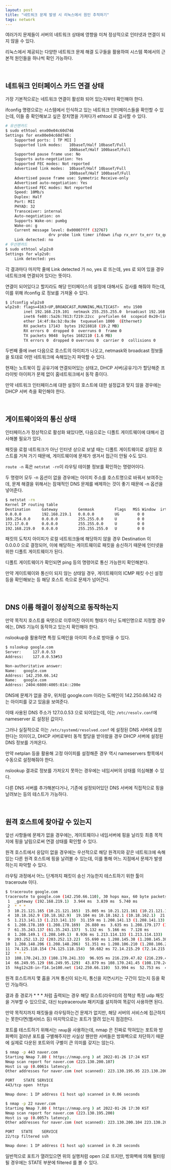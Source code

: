 ```yaml
---
layout: post
title: "네트워크 문제 발생 시 리눅스에서 원인 추적하기"
tags: network
---
```


여러가지 문제들이 서버의 네트워크 상태에 영향을 미쳐 정상적으로 인터넷과 연결이 되지 않을 수 있다.

리눅스에서 제공되는 다양한 네트워크 문제 해결 도구들을 활용하여 시스템 쪽에서의 근본적 원인들을 하나씩 확인 가능하다.

<br>

## 네트워크 인터페이스 카드 연결 상태

가장 기본적으로는 네트워크 연결이 활성화 되어 있는지부터 확인해야 한다.

ifconfig 명령으로는 시스템에서 인식하고 있는 네트워크 인터페이스들을 확인할 수 있는데, 이들 중 확인해보고 싶은 장치명을 가져다가 ethtool 로 검사할 수 있다.

```bash
# 유선랜카드
$ sudo ethtool enx00e04c60d746
Settings for enx00e04c60d746:
	Supported ports: [ TP MII ]
	Supported link modes:   10baseT/Half 10baseT/Full 
	                        100baseT/Half 100baseT/Full 
	Supported pause frame use: No
	Supports auto-negotiation: Yes
	Supported FEC modes: Not reported
	Advertised link modes:  10baseT/Half 10baseT/Full 
	                        100baseT/Half 100baseT/Full 
	Advertised pause frame use: Symmetric Receive-only
	Advertised auto-negotiation: Yes
	Advertised FEC modes: Not reported
	Speed: 10Mb/s
	Duplex: Half
	Port: MII
	PHYAD: 32
	Transceiver: internal
	Auto-negotiation: on
	Supports Wake-on: pumbg
	Wake-on: g
	Current message level: 0x00007fff (32767)
			       drv probe link timer ifdown ifup rx_err tx_err tx_queued intr tx_done rx_status pktdata hw wol
	Link detected: no
# 무선랜카드
$ sudo ethtool wlp2s0
Settings for wlp2s0:
	Link detected: yes
```

각 결과마다 마지막 줄에 Link detected 가 no, yes 로 뜨는데, yes 로 되어 있을 경우 네트워크에 연결되어 있다는 뜻이다.

연결이 되어있다고 할지라도 해당 인터페이스의 설정에 대해서도 검사를 해줘야 하는데, 이를 위해 ifconfig 로 정보를 가져올 수 있다.

```bash
$ ifconfig wlp2s0
wlp2s0: flags=4163<UP,BROADCAST,RUNNING,MULTICAST>  mtu 1500
        inet 192.168.219.101  netmask 255.255.255.0  broadcast 192.168.219.255
        inet6 fe80::5a26:7813:f219:22cc  prefixlen 64  scopeid 0x20<link>
        ether 14:4f:8a:b2:0a:8e  txqueuelen 1000  (Ethernet)
        RX packets 17143  bytes 19218818 (19.2 MB)
        RX errors 0  dropped 0  overruns 0  frame 0
        TX packets 9048  bytes 1682110 (1.6 MB)
        TX errors 0  dropped 0 overruns 0  carrier 0  collisions 0
```

두번째 줄에 inet 다음으로 호스트의 아이피가 나오고, netmask와 broadcast 정보들을 토대로 어떤 네트워크에 속해있는지 파악할 수 있다.

현재는 노트북이 집 공유기에 연결되어있는 상태고, DHCP 서버(공유기)가 할당해준 프라이빗 아이피가 문제 없이 홈네트워크에서 동작 중이다.

만약 네트워크 인터페이스에 대한 설정이 호스트에 대한 설정값과 맞지 않을 경우에는 DHCP 서버 측을 확인해야 한다.

<br>

## 게이트웨이와의 통신 상태

인터페이스가 정상적으로 활성화 돼있다면, 다음으로는 디폴트 게이트웨이에 대해서 검사해볼 필요가 있다.

패킷을 로컬 네트워크가 아닌 인터넷 상으로 보낼 때는 디폴트 게이트웨이로 설정된 호스트를 거쳐 가기 때문에, 게이트웨이에 문제가 생겨서 접근이 안될 수도 있다.

```route -n``` 혹은 ```netstat -rn```이 라우팅 테이블 정보를 확인하는 명령어이다.

두 명령어 모두 -n 옵션이 없을 경우에는 아이피 주소를 호스트명으로 바꿔서 보여주는데, 문제 해결을 위해서는 잠재적인 DNS 문제를 배제하는 것이 좋기 때문에 -n 옵션을 넣어준다.

```bash
$ netstat -rn
Kernel IP routing table
Destination     Gateway         Genmask         Flags   MSS Window  irtt Iface
0.0.0.0         192.168.219.1   0.0.0.0         UG        0 0          0 wlp2s0
169.254.0.0     0.0.0.0         255.255.0.0     U         0 0          0 wlp2s0
172.17.0.0      0.0.0.0         255.255.0.0     U         0 0          0 docker0
192.168.219.0   0.0.0.0         255.255.255.0   U         0 0          0 wlp2s0
```

패킷의 도착지 아이피가 로컬 네트워크들에 해당하지 않을 경우 Destination 이 0.0.0.0 으로 결정되어, 이에 해당하는 게이트웨이로 패킷을 송신하기 때문에 인터넷을 위한 디폴트 게이트웨이가 된다.

디폴트 게이트웨이가 확인되면 ping 등의 명령어로 통신 가능한지 확인해본다.

만약 게이트웨이와 통신이 되지 않는 상태일 경우, 게이트웨이의 ICMP 패킷 수신 설정 등을 확인해보는 등 해당 호스트 측으로 문제가 넘어간다.

<br>

## DNS 이름 해결이 정상적으로 동작하는지

만약 목적지 호스트를 옥텟으로 이루어진 아이피 형태가 아닌 도메인명으로 지정할 경우에는, DNS 기능이 동작하고 있는지 확인해야 한다.

nslookup을 활용하면 특정 도메인을 아이피 주소로 받아올 수 있다.

```bash
$ nslookup google.com
Server:		127.0.0.53
Address:	127.0.0.53#53

Non-authoritative answer:
Name:	google.com
Address: 142.250.66.142
Name:	google.com
Address: 2404:6800:4005:814::200e
```

DNS에 문제가 없을 경우, 위처럼 google.com 이라는 도메인이 142.250.66.142 라는 아이피를 갖고 있음을 보여준다.

이때 사용된 DNS 주소가 127.0.0.53 으로 되어있는데, 이는 ```/etc/resolv.conf```에 nameserver 로 설정된 값이다.

그러나 실질적으로 이는 ```/etc/systemd/resolved.conf``` 에 설정된 DNS 서버에 요청한다는 의미이고, DHCP 서버로부터 동적 할당을 받아왔을 경우 DHCP 서버에 설정된 DNS 정보를 가져온다.

만약 netplan 등을 활용해 고정 아이피를 설정해준 경우 역시 nameservers 항목에서 수동으로 설정해줘야 한다.

nslookup 결과로 정보를 가져오지 못하는 경우에는 네임서버의 상태를 의심해볼 수 있다.

다른 DNS 서버를 추가해본다거나, 기존에 설정되어있던 DNS 서버에 직접적으로 핑을 날려보는 등의 테스트가 가능하다.

<br>

## 원격 호스트에 찾아갈 수 있는지

앞선 사항들에 문제가 없을 경우에는, 게이트웨이나 네임서버에 핑을 날리듯 최종 목적지에 핑을 날림으로써 연결 상태를 확인할 수 있다.

원격 호스트에서 응답이 없을 경우에는 우선적으로 해당 원격지와 같은 네트워크에 속해있는 다른 원격 호스트에 핑을 날려볼 수 있는데, 이를 통해 어느 지점에서 문제가 발생하는지 파악할 수 있다.

라우팅 과정에서 어느 단계까지 패킷이 송신 가능한지 테스트하기 위한 툴이 traceroute 이다.

```bash
$ traceroute google.com
traceroute to google.com (142.250.66.110), 30 hops max, 60 byte packets
 1  _gateway (192.168.219.1)  3.944 ms  3.839 ms  5.740 ms
 2  * * *
 3  10.21.121.165 (10.21.121.165)  15.005 ms 10.21.121.161 (10.21.121.161)  16.433 ms 10.21.121.165 (10.21.121.165)  16.387 ms
 4  10.18.162.9 (10.18.162.9)  19.104 ms 10.18.162.1 (10.18.162.1)  21.982 ms 10.18.162.9 (10.18.162.9)  22.013 ms
 5  1.213.141.13 (1.213.141.13)  31.159 ms 1.208.141.13 (1.208.141.13)  23.565 ms 1.213.3.89 (1.213.3.89)  25.053 ms
 6  1.208.178.169 (1.208.178.169)  26.880 ms  3.635 ms 1.208.179.177 (1.208.179.177)  5.339 ms
 7  61.35.243.137 (61.35.243.137)  5.132 ms  5.166 ms  7.128 ms
 8  1.208.149.1 (1.208.149.1)  8.936 ms 1.213.114.133 (1.213.114.133)  8.899 ms 1.208.105.97 (1.208.105.97)  10.495 ms
 9  203.252.13.22 (203.252.13.22)  55.690 ms 1.208.145.38 (1.208.145.38)  55.724 ms 1.208.175.170 (1.208.175.170)  51.318 ms
10  1.208.148.206 (1.208.148.206)  51.351 ms 1.208.106.210 (1.208.106.210)  52.033 ms 1.208.148.206 (1.208.148.206)  59.739 ms
11  74.125.118.154 (74.125.118.154)  50.682 ms 72.14.215.29 (72.14.215.29)  59.075 ms 74.125.118.154 (74.125.118.154)  52.777 ms
12  * * *
13  108.170.241.33 (108.170.241.33)  96.935 ms 216.239.47.82 (216.239.47.82)  44.677 ms 108.170.241.33 (108.170.241.33)  44.563 ms
14  66.249.95.129 (66.249.95.129)  43.879 ms 108.170.241.45 (108.170.241.45)  51.103 ms  46.100 ms
15  hkg12s28-in-f14.1e100.net (142.250.66.110)  53.994 ms  52.753 ms  42.195 ms
```

원격 호스트까지 몇 홉을 거쳐 통신이 되는지, 통신을 지연시키는 구간이 있는지 등을 확인 가능하다.
 
결과 중 경로가 * * * 처럼 출력되는 경우 해당 호스트(라우터)의 정책상 특정 udp 패킷을 거부할 수 있으므로, 대신 tcptraceroute 패키지를 설치하여 똑같이 사용하면 된다.

만약 목적지까지 패킷들을 라우팅하는건 문제가 없지만, 해당 서버의 서비스에 접근하지는 못한다면(웹서비스 등) 마지막으로는 포트가 열려 있는지 점검한다.

포트를 테스트하기 위해서는 ```nmap```을 사용하는데, nmap 은 진짜로 막혀있는 포트와 방화벽이 걸러낸 포트를 구별해주지만 사실상 웬만한 서버들은 방화벽으로 차단하기 때문에 실제로 다운된 포트와의 구별이 큰 의미를 갖지는 않는다.

```bash
$ nmap -p 443 naver.com
Starting Nmap 7.80 ( https://nmap.org ) at 2022-01-26 17:24 KST
Nmap scan report for naver.com (223.130.200.107)
Host is up (0.0061s latency).
Other addresses for naver.com (not scanned): 223.130.195.95 223.130.200.104 223.130.195.200

PORT    STATE SERVICE
443/tcp open  https

Nmap done: 1 IP address (1 host up) scanned in 0.06 seconds

$ nmap -p 22 naver.com
Starting Nmap 7.80 ( https://nmap.org ) at 2022-01-26 17:30 KST
Nmap scan report for naver.com (223.130.195.200)
Host is up (0.0057s latency).
Other addresses for naver.com (not scanned): 223.130.200.104 223.130.200.107 223.130.195.95

PORT   STATE    SERVICE
22/tcp filtered ssh

Nmap done: 1 IP address (1 host up) scanned in 0.28 seconds
```

일반적으로 포트가 열려있으면 위의 실행처럼 open 으로 뜨지만, 방화벽에 의해 필터링 될 경우에는 STATE 부분에 filtered 를 볼 수 있다.